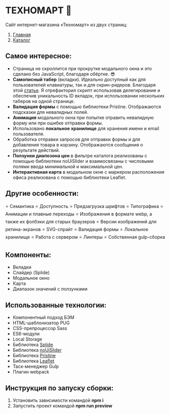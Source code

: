 # ТЕХНОМАРТ 🚜
Сайт интернет-магазина «Техномарт» из двух страниц:
1. [Главная](https://umnyash.github.io/technomart)
2. [Каталог](https://umnyash.github.io/technomart/catalog)
## Самое интересное:
* Страница не скроллится при прокрутке модального окна и это сделано без JavaScript, благодаря обёртке. 😎
* __Самописный табер__ (вкладки). Идеально доступный как для пользователей клавиатуры, так и для скрин-ридеров. Благодаря этой [статье](https://inclusive-components.design/tabbed-interfaces/). Я отрефакторил скрипт использовав делегирование и обеспечив уникальность ID вкладок, при использовании нескольких таберов на одной странице.
* __Валидация формы__ с помощью библиотеки Pristine. Отображаются подсказки для невалидных полей.
* __Анимация__ модального окна при попытке отравить невалидную форму или при ошибке отправки формы.
* Использовано __локальное хранилище__ для хранения имени и email пользователя.
* Обработка отправки запросов для отправки формы и для добавления товара в корзину. Отображаются сообщения о результате действий.
* __Ползунки диапозона цен__ в фильтре каталога реализованы с помощью библиотеки noUiSlider и взаимосвязаны с числовыми полями ввода минимальной и максимальной цен.
* __Интерактивная карта__ в модальном окне с маркером расположения офиса реализована с помощью библиотеки Leaflet.
## Другие особенности:
⭐️ Семантика
⭐️ Доступность
⭐️ Предзагрузка шрифтов
⭐️ Типографика
⭐️ Анимации и плавные переходы
⭐️ Изображения в формате webp, а также их фолбэки для старых браузеров
⭐️ Версии изображений для ретина-экранов
⭐️ SVG-спрайт
⭐️ Валидация формы
⭐️ Локальное хранилище
⭐️ Работа с сервером
⭐️ Линтеры
⭐️ Собственная gulp-сборка
## Компоненты:
* Вкладки
* Слайдер (Splide)
* Модальное окно
* Карта
* Диапазон значений с ползунками
## Использованные технологии:
* Компонентный подход БЭМ
* HTML-шаблонизатор PUG
* CSS-препроцессор Sass
* ES6-модули
* Local Storage
* Библиотека [Splide](https://splidejs.com)
* Библиотека [noUiSlider](https://refreshless.com/nouislider)
* Библиотека [Pristine](https://pristine.js.org)
* Библиотека [Leaflet](https://leafletjs.com)
* Таск-менеджер Gulp
* Плагин webpack
## Инструкция по запуску сборки:
1. Установить зависимости командой __npm i__
2. Запустить проект командой __npm run preview__
